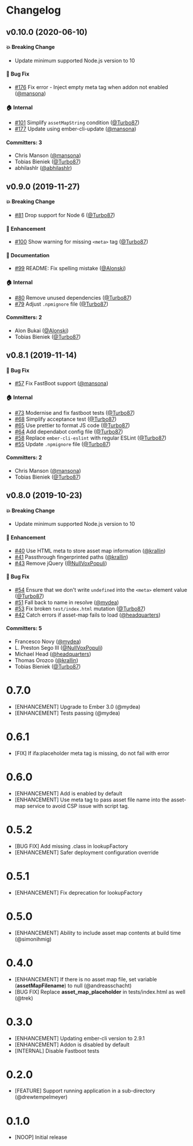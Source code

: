 # Changelog

## v0.10.0 (2020-06-10)

#### :boom: Breaking Change
* Update minimum supported Node.js version to 10

#### :bug: Bug Fix
* [#176](https://github.com/adopted-ember-addons/ember-cli-ifa/pull/176) Fix error - Inject empty meta tag when addon not enabled ([@mansona](https://github.com/mansona))

#### :house: Internal
* [#101](https://github.com/adopted-ember-addons/ember-cli-ifa/pull/101) Simplify `assetMapString` condition ([@Turbo87](https://github.com/Turbo87))
* [#177](https://github.com/adopted-ember-addons/ember-cli-ifa/pull/177) Update using ember-cli-update ([@mansona](https://github.com/mansona))

#### Committers: 3
- Chris Manson ([@mansona](https://github.com/mansona))
- Tobias Bieniek ([@Turbo87](https://github.com/Turbo87))
- abhilashlr ([@abhilashlr](https://github.com/abhilashlr))

## v0.9.0 (2019-11-27)

#### :boom: Breaking Change
* [#81](https://github.com/adopted-ember-addons/ember-cli-ifa/pull/81) Drop support for Node 6 ([@Turbo87](https://github.com/Turbo87))

#### :rocket: Enhancement
* [#100](https://github.com/adopted-ember-addons/ember-cli-ifa/pull/100) Show warning for missing `<meta>` tag ([@Turbo87](https://github.com/Turbo87))

#### :memo: Documentation
* [#99](https://github.com/adopted-ember-addons/ember-cli-ifa/pull/99) README: Fix spelling mistake ([@Alonski](https://github.com/Alonski))

#### :house: Internal
* [#80](https://github.com/adopted-ember-addons/ember-cli-ifa/pull/80) Remove unused dependencies ([@Turbo87](https://github.com/Turbo87))
* [#79](https://github.com/adopted-ember-addons/ember-cli-ifa/pull/79) Adjust `.npmignore` file ([@Turbo87](https://github.com/Turbo87))

#### Committers: 2
- Alon Bukai ([@Alonski](https://github.com/Alonski))
- Tobias Bieniek ([@Turbo87](https://github.com/Turbo87))


## v0.8.1 (2019-11-14)

#### :bug: Bug Fix
* [#57](https://github.com/RuslanZavacky/ember-cli-ifa/pull/57) Fix FastBoot support ([@mansona](https://github.com/mansona))

#### :house: Internal
* [#73](https://github.com/RuslanZavacky/ember-cli-ifa/pull/73) Modernise and fix fastboot tests ([@Turbo87](https://github.com/Turbo87))
* [#68](https://github.com/RuslanZavacky/ember-cli-ifa/pull/68) Simplify acceptance test ([@Turbo87](https://github.com/Turbo87))
* [#65](https://github.com/RuslanZavacky/ember-cli-ifa/pull/65) Use prettier to format JS code ([@Turbo87](https://github.com/Turbo87))
* [#64](https://github.com/RuslanZavacky/ember-cli-ifa/pull/64) Add dependabot config file ([@Turbo87](https://github.com/Turbo87))
* [#58](https://github.com/RuslanZavacky/ember-cli-ifa/pull/58) Replace `ember-cli-eslint` with regular ESLint ([@Turbo87](https://github.com/Turbo87))
* [#55](https://github.com/RuslanZavacky/ember-cli-ifa/pull/55) Update `.npmignore` file ([@Turbo87](https://github.com/Turbo87))

#### Committers: 2
- Chris Manson ([@mansona](https://github.com/mansona))
- Tobias Bieniek ([@Turbo87](https://github.com/Turbo87))


## v0.8.0 (2019-10-23)

#### :boom: Breaking Change
* Update minimum supported Node.js version to 10

#### :rocket: Enhancement
* [#40](https://github.com/RuslanZavacky/ember-cli-ifa/pull/40) Use HTML meta to store asset map information ([@krallin](https://github.com/krallin))
* [#41](https://github.com/RuslanZavacky/ember-cli-ifa/pull/41) Passthrough fingerprinted paths ([@krallin](https://github.com/krallin))
* [#43](https://github.com/RuslanZavacky/ember-cli-ifa/pull/43) Remove jQuery ([@NullVoxPopuli](https://github.com/NullVoxPopuli))

#### :bug: Bug Fix
* [#54](https://github.com/RuslanZavacky/ember-cli-ifa/pull/54) Ensure that we don't write `undefined` into the `<meta>` element value ([@Turbo87](https://github.com/Turbo87))
* [#51](https://github.com/RuslanZavacky/ember-cli-ifa/pull/51) Fall back to name in resolve ([@mydea](https://github.com/mydea))
* [#53](https://github.com/RuslanZavacky/ember-cli-ifa/pull/53) Fix broken `test/index.html` mutation ([@Turbo87](https://github.com/Turbo87))
* [#42](https://github.com/RuslanZavacky/ember-cli-ifa/pull/42) Catch errors if asset-map fails to load ([@headquarters](https://github.com/headquarters))

#### Committers: 5
- Francesco Novy ([@mydea](https://github.com/mydea))
- L. Preston Sego III ([@NullVoxPopuli](https://github.com/NullVoxPopuli))
- Michael Head ([@headquarters](https://github.com/headquarters))
- Thomas Orozco ([@krallin](https://github.com/krallin))
- Tobias Bieniek ([@Turbo87](https://github.com/Turbo87))


# 0.7.0 
- [ENHANCEMENT] Upgrade to Ember 3.0 (@mydea)
- [ENHANCEMENT] Tests passing (@mydea)

# 0.6.1 
- [FIX] If ifa:placeholder meta tag is missing, do not fail with error

# 0.6.0 
- [ENHANCEMENT] Add is enabled by default
- [ENHANCEMENT] Use meta tag to pass asset file name into the asset-map service to avoid CSP issue with script tag.

# 0.5.2 
- [BUG FIX] Add missing .class in lookupFactory
- [ENHANCEMENT] Safer deployment configuration override

# 0.5.1
- [ENHANCEMENT] Fix deprecation for lookupFactory

# 0.5.0
- [ENHANCEMENT] Ability to include asset map contents at build time (@simonihmig)

# 0.4.0
- [ENHANCEMENT] If there is no asset map file, set variable (__assetMapFilename__) to null (@andreasschacht)
- [BUG FIX] Replace __asset_map_placeholder__ in tests/index.html as well (@trek)

# 0.3.0
- [ENHANCEMENT] Updating ember-cli version to 2.9.1
- [ENHANCEMENT] Addon is disabled by default
- [INTERNAL] Disable Fastboot tests

# 0.2.0
- [FEATURE] Support running application in a sub-directory (@drewtempelmeyer)

# 0.1.0
- [NOOP] Initial release
